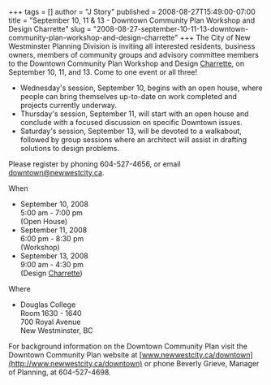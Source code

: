+++
tags = []
author = "J Story"
published = 2008-08-27T15:49:00-07:00
title = "September 10, 11 & 13 - Downtown Community Plan Workshop and Design Charrette"
slug = "2008-08-27-september-10-11-13-downtown-community-plan-workshop-and-design-charrette"
+++
The City of New Westminster Planning Division is inviting all interested
residents, business owners, members of community groups and advisory
committee members to the Downtown Community Plan Workshop and Design
[Charrette](http://en.wikipedia.org/wiki/Charrette), on September 10,
11, and 13. Come to one event or all three!  
  

-   Wednesday's session, September 10, begins with an open house, where
    people can bring themselves up-to-date on work completed and
    projects currently underway.
-   Thursday's session, September 11, will start with an open house and
    conclude with a focused discussion on specific Downtown issues.
-   Saturday's session, September 13, will be devoted to a walkabout,
    followed by group sessions where an architect will assist in
    drafting solutions to design problems.

Please register by phoning 604-527-4656, or email
downtown@newwestcity.ca.  
  
When  

-   September 10, 2008  
    5:00 am - 7:00 pm  
    (Open House)
-   September 11, 2008  
    6:00 pm - 8:30 pm  
    (Workshop)
-   September 13, 2008  
    9:00 am - 4:30 pm  
    (Design [Charrette](http://en.wikipedia.org/wiki/Charrette))

Where  

-   Douglas College  
    Room 1630 - 1640  
    700 Royal Avenue  
    New Westminster, BC

For background information on the Downtown Community Plan visit the
Downtown Community Plan website at
[www.newwestcity.ca/downtown](http://www.newwestcity.ca/downtown) or
phone Beverly Grieve, Manager of Planning, at 604-527-4698.
